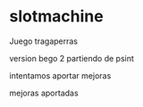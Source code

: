 # slotmachine
Juego tragaperras


version bego 2 partiendo de psint


intentamos aportar mejoras


mejoras aportadas